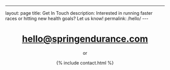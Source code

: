 ---

layout: page
title: Get In Touch
description: Interested in running faster races or hitting new health goals? Let us know!
permalink: /hello/
---<div style="text-align: center;" markdown="1">

# [hello@springendurance.com](mailto:hello@springendurance.com)

or

{% include contact.html %}

</div>
